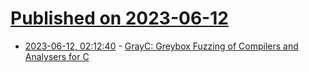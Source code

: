 # [Published on 2023-06-12](index.md)

* [2023-06-12, 02:12:40](https://lobste.rs/s/v0mkr6/grayc_greybox_fuzzing_compilers) - [GrayC: Greybox Fuzzing of Compilers and Analysers for C](https://srg.doc.ic.ac.uk/projects/grayc/)
